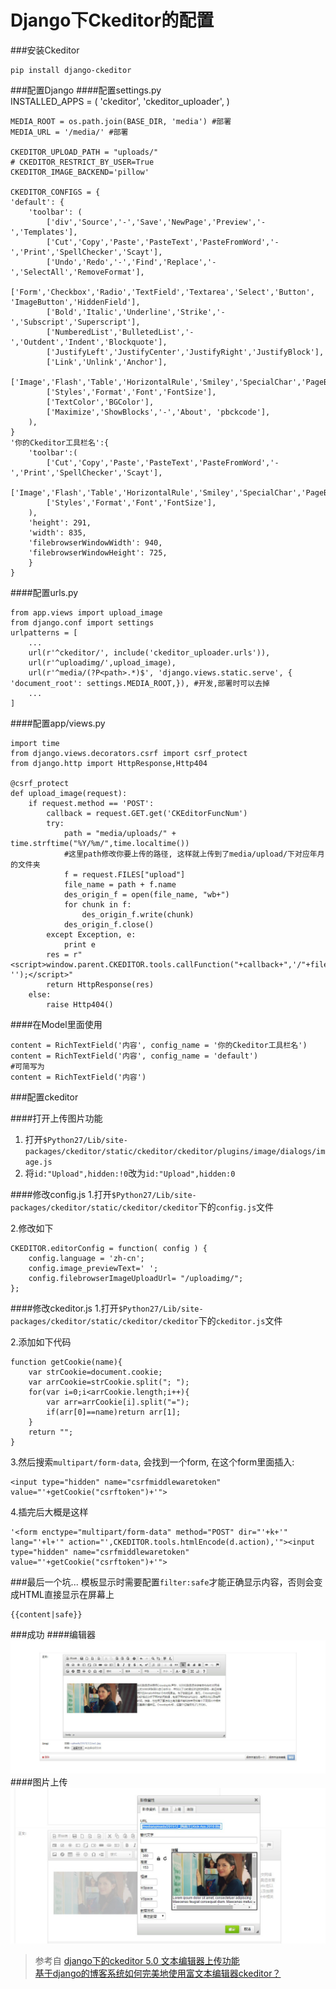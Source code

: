 Django下Ckeditor的配置
===
###安装Ckeditor

	pip install django-ckeditor

###配置Django
####配置settings.py	
	INSTALLED_APPS = (
		'ckeditor',
	    'ckeditor_uploader',
	)

	MEDIA_ROOT = os.path.join(BASE_DIR, 'media') #部署
	MEDIA_URL = '/media/' #部署

	CKEDITOR_UPLOAD_PATH = "uploads/"
	# CKEDITOR_RESTRICT_BY_USER=True
	CKEDITOR_IMAGE_BACKEND='pillow'

	CKEDITOR_CONFIGS = {
    'default': {
        'toolbar': (
            ['div','Source','-','Save','NewPage','Preview','-','Templates'], 
            ['Cut','Copy','Paste','PasteText','PasteFromWord','-','Print','SpellChecker','Scayt'], 
            ['Undo','Redo','-','Find','Replace','-','SelectAll','RemoveFormat'], 
            ['Form','Checkbox','Radio','TextField','Textarea','Select','Button', 'ImageButton','HiddenField'], 
            ['Bold','Italic','Underline','Strike','-','Subscript','Superscript'], 
            ['NumberedList','BulletedList','-','Outdent','Indent','Blockquote'], 
            ['JustifyLeft','JustifyCenter','JustifyRight','JustifyBlock'], 
            ['Link','Unlink','Anchor'], 
            ['Image','Flash','Table','HorizontalRule','Smiley','SpecialChar','PageBreak'], 
            ['Styles','Format','Font','FontSize'], 
            ['TextColor','BGColor'], 
            ['Maximize','ShowBlocks','-','About', 'pbckcode'],
        ),
    }
    '你的Ckeditor工具栏名':{
    	'toolbar':(
    		['Cut','Copy','Paste','PasteText','PasteFromWord','-','Print','SpellChecker','Scayt'], 
    		['Image','Flash','Table','HorizontalRule','Smiley','SpecialChar','PageBreak'], 
            ['Styles','Format','Font','FontSize'], 
    	),
    	'height': 291,
	    'width': 835,
	    'filebrowserWindowWidth': 940,
	    'filebrowserWindowHeight': 725,
	    }
	}

####配置urls.py

	from app.views import upload_image
	from django.conf import settings
	urlpatterns = [
		...
		url(r'^ckeditor/', include('ckeditor_uploader.urls')),
	    url(r'^uploadimg/',upload_image), 
	    url(r'^media/(?P<path>.*)$', 'django.views.static.serve', { 'document_root': settings.MEDIA_ROOT,}), #开发,部署时可以去掉
	    ...
	]

####配置app/views.py

	import time
	from django.views.decorators.csrf import csrf_protect
	from django.http import HttpResponse,Http404

	@csrf_protect
	def upload_image(request):
	    if request.method == 'POST':
	        callback = request.GET.get('CKEditorFuncNum')
	        try:
	            path = "media/uploads/" + time.strftime("%Y/%m/",time.localtime())   
	            #这里path修改你要上传的路径, 这样就上传到了media/upload/下对应年月的文件夹
	            f = request.FILES["upload"]
	            file_name = path + f.name
	            des_origin_f = open(file_name, "wb+")
	            for chunk in f:                 
	                des_origin_f.write(chunk)
	            des_origin_f.close()
	        except Exception, e:
	            print e
	        res = r"<script>window.parent.CKEDITOR.tools.callFunction("+callback+",'/"+file_name+"', '');</script>"
	        return HttpResponse(res)
	    else:
	        raise Http404()

####在Model里面使用

	content = RichTextField('内容', config_name = '你的Ckeditor工具栏名')
	content = RichTextField('内容', config_name = 'default')
	#可简写为
	content = RichTextField('内容')

###配置ckeditor

####打开上传图片功能
1. 打开`$Python27/Lib/site-packages/ckeditor/static/ckeditor/ckeditor/plugins/image/dialogs/image.js`
2. 将`id:"Upload",hidden:!0`改为`id:"Upload",hidden:0`

####修改config.js
1.打开`$Python27/Lib/site-packages/ckeditor/static/ckeditor/ckeditor`下的`config.js`文件

2.修改如下

	CKEDITOR.editorConfig = function( config ) {
		config.language = 'zh-cn';
		config.image_previewText=' ';
		config.filebrowserImageUploadUrl= "/uploadimg/";
	};

####修改ckeditor.js
1.打开`$Python27/Lib/site-packages/ckeditor/static/ckeditor/ckeditor`下的`ckeditor.js`文件

2.添加如下代码

	function getCookie(name){ 
		var strCookie=document.cookie; 
		var arrCookie=strCookie.split("; "); 
		for(var i=0;i<arrCookie.length;i++){ 
			var arr=arrCookie[i].split("="); 
			if(arr[0]==name)return arr[1]; 
		} 
		return ""; 
	} 
3.然后搜索`multipart/form-data`, 会找到一个form, 在这个form里面插入:
	
	<input type="hidden" name="csrfmiddlewaretoken" value="'+getCookie("csrftoken")+'">

4.插完后大概是这样

	'<form enctype="multipart/form-data" method="POST" dir="'+k+'" lang="'+l+'" action="',CKEDITOR.tools.htmlEncode(d.action),'"><input type="hidden" name="csrfmiddlewaretoken" value="'+getCookie("csrftoken")+'">

###最后一个坑...
模板显示时需要配置`filter:safe`才能正确显示内容，否则会变成HTML直接显示在屏幕上

	{{content|safe}}

###成功
####编辑器
![编辑器](imgs/ckeditor1.jpg)
####图片上传
![图片上传](imgs/ckeditor2.jpg)

>参考自	[django下的ckeditor 5.0 文本编辑器上传功能](http://www.mamicode.com/info-detail-1116287.html)<br>[基于django的博客系统如何完美地使用富文本编辑器ckeditor？](http://www.nanerbang.com/article/2/)

<div id="quickLink">
  <ul>
  </ul>
</div>
<div id="backTop" data-toggle="tooltip" title="飞" ></div>
<script src="files/js/scrollTab.js"></script>